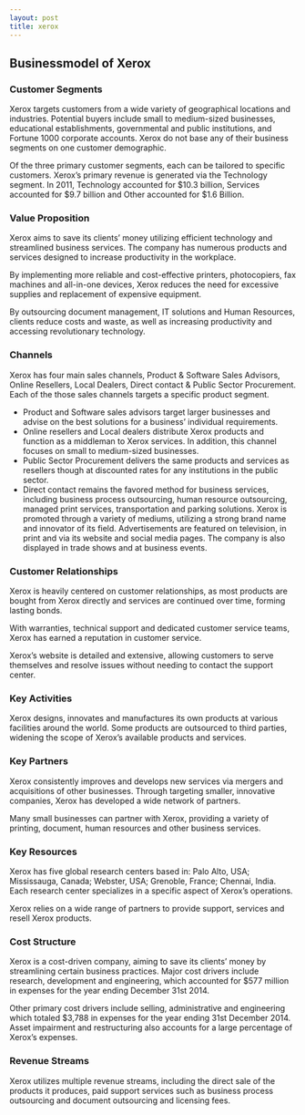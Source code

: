```yaml
---
layout: post
title: xerox
---
```


Businessmodel of Xerox
-----------------------

### Customer Segments

Xerox targets customers from a wide variety of geographical locations and industries. Potential buyers include small to medium-sized businesses, educational establishments, governmental and public institutions, and Fortune 1000 corporate accounts. Xerox do not base any of their business segments on one customer demographic.

Of the three primary customer segments, each can be tailored to specific customers. Xerox’s primary revenue is generated via the Technology segment. In 2011, Technology accounted for $10.3 billion, Services accounted for $9.7 billion and Other accounted for $1.6 Billion.

### Value Proposition

Xerox aims to save its clients’ money utilizing efficient technology and streamlined business services. The company has numerous products and services designed to increase productivity in the workplace.

By implementing more reliable and cost-effective printers, photocopiers, fax machines and all-in-one devices, Xerox reduces the need for excessive supplies and replacement of expensive equipment.

By outsourcing document management, IT solutions and Human Resources, clients reduce costs and waste, as well as increasing productivity and accessing revolutionary technology.

### Channels

Xerox has four main sales channels, Product & Software Sales Advisors, Online Resellers, Local Dealers, Direct contact & Public Sector Procurement. Each of the those sales channels targets a specific product segment.

 * Product and Software sales advisors target larger businesses and advise on the best solutions for a business’ individual requirements.
* Online resellers and Local dealers distribute Xerox products and function as a middleman to Xerox services. In addition, this channel focuses on small to medium-sized businesses.
* Public Sector Procurement delivers the same products and services as resellers though at discounted rates for any institutions in the public sector.
* Direct contact remains the favored method for business services, including business process outsourcing, human resource outsourcing, managed print services, transportation and parking solutions.
 Xerox is promoted through a variety of mediums, utilizing a strong brand name and innovator of its field. Advertisements are featured on television, in print and via its website and social media pages. The company is also displayed in trade shows and at business events.

### Customer Relationships

Xerox is heavily centered on customer relationships, as most products are bought from Xerox directly and services are continued over time, forming lasting bonds.

With warranties, technical support and dedicated customer service teams, Xerox has earned a reputation in customer service.

Xerox’s website is detailed and extensive, allowing customers to serve themselves and resolve issues without needing to contact the support center.

### Key Activities

Xerox designs, innovates and manufactures its own products at various facilities around the world. Some products are outsourced to third parties, widening the scope of Xerox’s available products and services.

### Key Partners

Xerox consistently improves and develops new services via mergers and acquisitions of other businesses. Through targeting smaller, innovative companies, Xerox has developed a wide network of partners.

Many small businesses can partner with Xerox, providing a variety of printing, document, human resources and other business services.

### Key Resources

Xerox has five global research centers based in: Palo Alto, USA; Mississauga, Canada; Webster, USA; Grenoble, France; Chennai, India. Each research center specializes in a specific aspect of Xerox’s operations.

Xerox relies on a wide range of partners to provide support, services and resell Xerox products.

### Cost Structure

Xerox is a cost-driven company, aiming to save its clients’ money by streamlining certain business practices. Major cost drivers include research, development and engineering, which accounted for $577 million in expenses for the year ending December 31st 2014.

Other primary cost drivers include selling, administrative and engineering which totaled $3,788 in expenses for the year ending 31st December 2014. Asset impairment and restructuring also accounts for a large percentage of Xerox’s expenses.

### Revenue Streams

Xerox utilizes multiple revenue streams, including the direct sale of the products it produces, paid support services such as business process outsourcing and document outsourcing and licensing fees.
